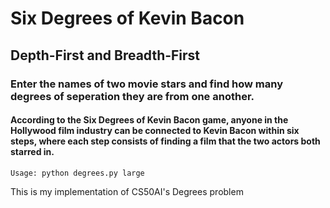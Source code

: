 # Six Degrees of Kevin Bacon

## Depth-First and Breadth-First
### Enter the names of two movie stars and find how many degrees of seperation they are from one another.

#### According to the Six Degrees of Kevin Bacon game, anyone in the Hollywood film industry can be connected to Kevin Bacon within six steps, where each step consists of finding a film that the two actors both starred in.

`Usage: python degrees.py large`


This is my implementation of CS50AI's Degrees problem